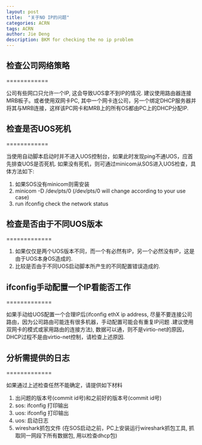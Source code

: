 ```yaml
---
layout: post
title:  "关于NO IP的问题"
categories: ACRN
tags: ACRN
author: Jie Deng
description: BKM for checking the no ip problem
---
```


## 检查公司网络策略
============

公司有些网口只允许一个IP, 这会导致UOS拿不到IP的情况. 建议使用路由器连接MRB板子。或者使用双网卡PC, 其中一个网卡连公司，另一个绑定DHCP服务器并将其与MRB连接，这样该PC网卡和MRB上的所有OS都由PC上的DHCP分配IP.

## 检查是否UOS死机
============

当使用自动脚本启动时并不进入UOS控制台，如果此时发现ping不通UOS，应首先排查UOS是否死机. 如果没有死机，则可通过minicom从SOS进入UOS检查，具体方法如下:

1. 如果SOS没有minicom则需安装
2. minicom -D /dev/pts/0 (/dev/pts/0 will change according to your use case)
3. run ifconfig check the network status

## 检查是否由于不同UOS版本
=============

1. 如果仅仅是两个UOS版本不同，而一个有必然有IP，另一个必然没有IP，这是由于UOS本身OS造成的.
2. 比较是否由于不同UOS启动脚本所产生的不同配置错误造成的.

## ifconfig手动配置一个IP看能否工作
=============

如果手动给UOS配置一个合理IP后(ifconfig ethX ip address, 尽量不要连接公司路由，因为公司路由可能连有很多机器，手动配置可能会有重复IP问题 .建议使用双网卡的模式或家用路由的连接方法), 数据可以通，则不是virtio-net的原因，DHCP过程不是由virtio-net控制，请检查上述原因.


## 分析需提供的日志
=============

如果通过上述检查任然不能确定，请提供如下材料
1. 出问题的版本号(commit id号)和之前好的版本号(commit id号)
2. sos: ifconfig 打印输出
3. uos: ifconfig 打印输出
4. uos: 启动日志
5. wireshark抓包文件 (在SOS启动之前，PC上安装运行wireshark抓包工具, 抓取同一网段下所有数据包, 用以检查dhcp包)
